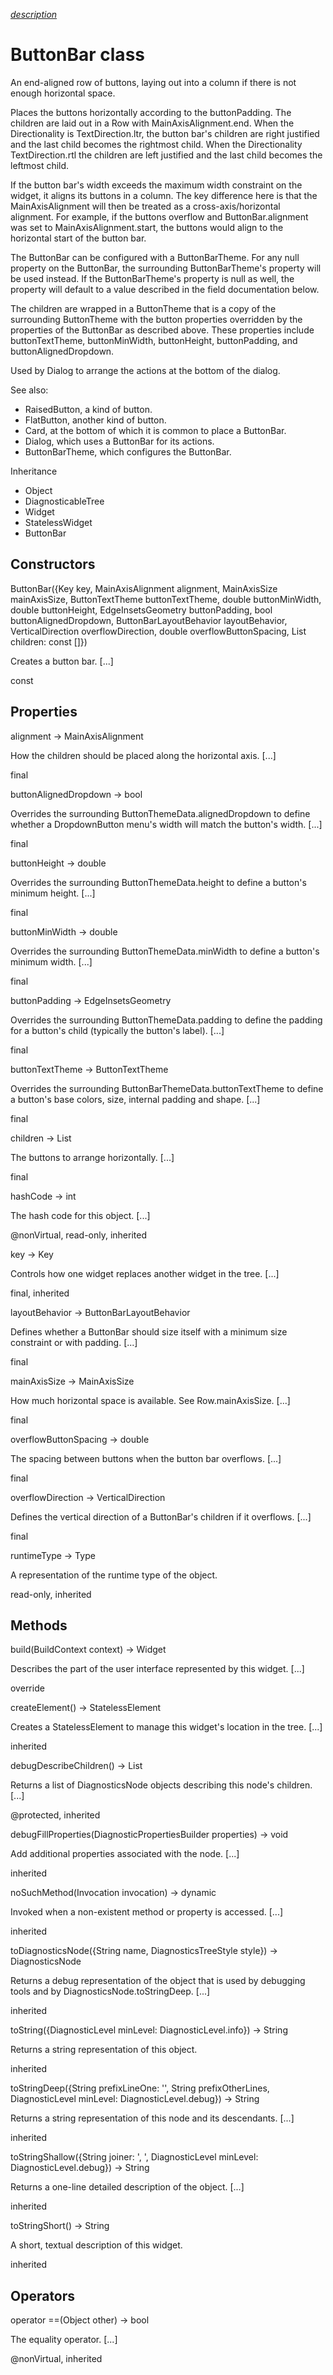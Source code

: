 [*description*][description]

# ButtonBar class #

An end-aligned row of buttons, laying out into a column if there is not enough horizontal space.

Places the buttons horizontally according to the buttonPadding. The children are laid out in a Row with MainAxisAlignment.end. When the Directionality is TextDirection.ltr, the button bar's children are right justified and the last child becomes the rightmost child. When the Directionality TextDirection.rtl the children are left justified and the last child becomes the leftmost child.

If the button bar's width exceeds the maximum width constraint on the widget, it aligns its buttons in a column. The key difference here is that the MainAxisAlignment will then be treated as a cross-axis/horizontal alignment. For example, if the buttons overflow and ButtonBar.alignment was set to MainAxisAlignment.start, the buttons would align to the horizontal start of the button bar.

The ButtonBar can be configured with a ButtonBarTheme. For any null property on the ButtonBar, the surrounding ButtonBarTheme's property will be used instead. If the ButtonBarTheme's property is null as well, the property will default to a value described in the field documentation below.

The children are wrapped in a ButtonTheme that is a copy of the surrounding ButtonTheme with the button properties overridden by the properties of the ButtonBar as described above. These properties include buttonTextTheme, buttonMinWidth, buttonHeight, buttonPadding, and buttonAlignedDropdown.

Used by Dialog to arrange the actions at the bottom of the dialog.

See also:

 *  RaisedButton, a kind of button.
 *  FlatButton, another kind of button.
 *  Card, at the bottom of which it is common to place a ButtonBar.
 *  Dialog, which uses a ButtonBar for its actions.
 *  ButtonBarTheme, which configures the ButtonBar.

Inheritance

 *  Object
 *  DiagnosticableTree
 *  Widget
 *  StatelessWidget
 *  ButtonBar

## Constructors ##

ButtonBar(\{Key key, MainAxisAlignment alignment, MainAxisSize mainAxisSize, ButtonTextTheme buttonTextTheme, double buttonMinWidth, double buttonHeight, EdgeInsetsGeometry buttonPadding, bool buttonAlignedDropdown, ButtonBarLayoutBehavior layoutBehavior, VerticalDirection overflowDirection, double overflowButtonSpacing, List<Widget> children: const <Widget>\[\]\})

Creates a button bar. \[...\]

const

## Properties ##

alignment → MainAxisAlignment

How the children should be placed along the horizontal axis. \[...\]

final

buttonAlignedDropdown → bool

Overrides the surrounding ButtonThemeData.alignedDropdown to define whether a DropdownButton menu's width will match the button's width. \[...\]

final

buttonHeight → double

Overrides the surrounding ButtonThemeData.height to define a button's minimum height. \[...\]

final

buttonMinWidth → double

Overrides the surrounding ButtonThemeData.minWidth to define a button's minimum width. \[...\]

final

buttonPadding → EdgeInsetsGeometry

Overrides the surrounding ButtonThemeData.padding to define the padding for a button's child (typically the button's label). \[...\]

final

buttonTextTheme → ButtonTextTheme

Overrides the surrounding ButtonBarThemeData.buttonTextTheme to define a button's base colors, size, internal padding and shape. \[...\]

final

children → List<Widget>

The buttons to arrange horizontally. \[...\]

final

hashCode → int

The hash code for this object. \[...\]

@nonVirtual, read-only, inherited

key → Key

Controls how one widget replaces another widget in the tree. \[...\]

final, inherited

layoutBehavior → ButtonBarLayoutBehavior

Defines whether a ButtonBar should size itself with a minimum size constraint or with padding. \[...\]

final

mainAxisSize → MainAxisSize

How much horizontal space is available. See Row.mainAxisSize. \[...\]

final

overflowButtonSpacing → double

The spacing between buttons when the button bar overflows. \[...\]

final

overflowDirection → VerticalDirection

Defines the vertical direction of a ButtonBar's children if it overflows. \[...\]

final

runtimeType → Type

A representation of the runtime type of the object.

read-only, inherited

## Methods ##

build(BuildContext context) → Widget

Describes the part of the user interface represented by this widget. \[...\]

override

createElement() → StatelessElement

Creates a StatelessElement to manage this widget's location in the tree. \[...\]

inherited

debugDescribeChildren() → List<DiagnosticsNode>

Returns a list of DiagnosticsNode objects describing this node's children. \[...\]

@protected, inherited

debugFillProperties(DiagnosticPropertiesBuilder properties) → void

Add additional properties associated with the node. \[...\]

inherited

noSuchMethod(Invocation invocation) → dynamic

Invoked when a non-existent method or property is accessed. \[...\]

inherited

toDiagnosticsNode(\{String name, DiagnosticsTreeStyle style\}) → DiagnosticsNode

Returns a debug representation of the object that is used by debugging tools and by DiagnosticsNode.toStringDeep. \[...\]

inherited

toString(\{DiagnosticLevel minLevel: DiagnosticLevel.info\}) → String

Returns a string representation of this object.

inherited

toStringDeep(\{String prefixLineOne: '', String prefixOtherLines, DiagnosticLevel minLevel: DiagnosticLevel.debug\}) → String

Returns a string representation of this node and its descendants. \[...\]

inherited

toStringShallow(\{String joiner: ', ', DiagnosticLevel minLevel: DiagnosticLevel.debug\}) → String

Returns a one-line detailed description of the object. \[...\]

inherited

toStringShort() → String

A short, textual description of this widget.

inherited

## Operators ##

operator ==(Object other) → bool

The equality operator. \[...\]

@nonVirtual, inherited


[description]: https://github.com/flutter/flutter/blob/master/packages/flutter/lib/src/material/button_bar.dart#L54